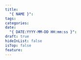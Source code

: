 ```yaml
---
title:
  "{ NAME }": 
tags: 
categories: 
date:
  "{ DATE:YYYY-MM-DD HH:mm:ss }": 
draft: true
hideInList: false
isTop: false
feature:
---
```

